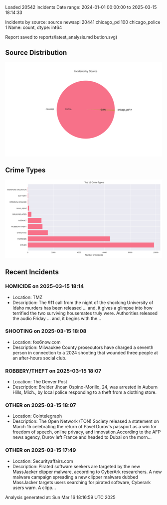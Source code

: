 
Loaded 20542 incidents
Date range: 2024-01-01 00:00:00 to 2025-03-15 18:14:33

Incidents by source:
source
newsapi           20441
chicago_pd          100
chicago_police        1
Name: count, dtype: int64

Report saved to reports/latest_analysis.md
bution.svg)

## Source Distribution
![Source Distribution](images/source_distribution.svg)

## Crime Types
![Crime Types](images/crime_types.svg)

## Recent Incidents

### HOMICIDE on 2025-03-15 18:14
- Location: TMZ
- Description: The 911 call from the night of the shocking University of Idaho murders has been released ... and, it gives a glimpse into how terrified the two surviving housemates truly were. Authorities released the audio Friday ... and, it begins with the…


### SHOOTING on 2025-03-15 18:08
- Location: fox6now.com
- Description: Milwaukee County prosecutors have charged a seventh person in connection to a 2024 shooting that wounded three people at an after-hours social club.


### ROBBERY/THEFT on 2025-03-15 18:07
- Location: The Denver Post
- Description: Breider Jhoan Ospino-Morillo, 24, was arrested in Auburn Hills, Mich., by local police responding to a theft from a clothing store.


### OTHER on 2025-03-15 18:07
- Location: Cointelegraph
- Description: The Open Network (TON) Society released a statement on March 15 celebrating the return of Pavel Durov's passport as a win for freedom of speech, online privacy, and innovation.According to the AFP news agency, Durov left France and headed to Dubai on the morn…


### OTHER on 2025-03-15 17:49
- Location: Securityaffairs.com
- Description: Pirated software seekers are targeted by the new MassJacker clipper malware, according to CyberArk researchers. A new malware campaign spreading a new clipper malware dubbed MassJacker targets users searching for pirated software, Cyberark users warn. A clipp…

Analysis generated at: Sun Mar 16 18:16:59 UTC 2025

